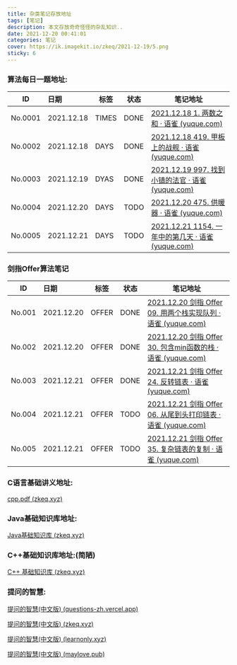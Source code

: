 ```yaml
---
title: 杂类笔记存放地址
tags: [笔记]
description: 本文存放奇奇怪怪的杂乱知识..
date: 2021-12-20 00:41:01
categories: 笔记
cover: https://ik.imagekit.io/zkeq/2021-12-19/5.png
sticky: 6
---
```

### 算法每日一题地址: 

| ID      | 日期       | 标签  | 状态 | 笔记地址                                                     |
| ------- | :--------- | ----- | ---- | ------------------------------------------------------------ |
| No.0001 | 2021.12.18 | TIMES | DONE | [2021.12.18 1. 两数之和 · 语雀 (yuque.com)](https://www.yuque.com/docs/share/b7fdace2-a192-49b6-bc08-2459a3e1a6e4) |
| No.0002 | 2021.12.18 | DAYS  | DONE | [2021.12.18 419. 甲板上的战舰 · 语雀 (yuque.com)](https://www.yuque.com/docs/share/7e06ddd3-10c0-434d-a243-76cf1ce2871b) |
| No.0003 | 2021.12.19 | DYAS  | DONE | [2021.12.19 997. 找到小镇的法官 · 语雀 (yuque.com)](https://www.yuque.com/docs/share/a5f083dc-2162-47b1-a1c8-4907b0ad7996) |
| No.0004 | 2021.12.20 | DAYS  | TODO | [2021.12.20 475. 供暖器 · 语雀 (yuque.com)](https://www.yuque.com/docs/share/8e510a01-98f9-475e-9aad-797ecf2a9d3e) |
| No.0005 | 2021.12.21 | DAYS  | TODO | [2021.12.21 1154. 一年中的第几天 · 语雀 (yuque.com)](https://www.yuque.com/docs/share/a2e4a20f-1f04-4042-ae08-9b7975428c16) |


### 剑指Offer算法笔记

| ID     | 日期       | 标签  | 状态 | 笔记地址                                                     |
| ------ | :--------- | ----- | ---- | ------------------------------------------------------------ |
| No.001 | 2021.12.20 | OFFER | DONE | [2021.12.20 剑指 Offer 09. 用两个栈实现队列 · 语雀 (yuque.com)](https://www.yuque.com/docs/share/1ac7326d-38c7-43c3-9f92-baf2eccc28e2) |
| No.002 | 2021.12.20 | OFFER | DONE | [2021.12.20 剑指 Offer 30. 包含min函数的栈 · 语雀 (yuque.com)](https://www.yuque.com/docs/share/fb18d3eb-ccdd-45b0-91fc-e63cb6f0d05f) |
| No.003 | 2021.12.21 | OFFER | DONE | [2021.12.21 剑指 Offer 24. 反转链表 · 语雀 (yuque.com)](https://www.yuque.com/docs/share/c61cbbbe-4f29-4e13-b5fb-bd7259364451) |
| No.004 | 2021.12.21 | OFFER | TODO | [2021.12.21 剑指 Offer 06. 从尾到头打印链表 · 语雀 (yuque.com)](https://www.yuque.com/docs/share/c1ac1a88-0dd3-47bd-a557-6000c4e638fc) |
| No.005 | 2021.12.21 | OFFER | TODO | [2021.12.21 剑指 Offer 35. 复杂链表的复制 · 语雀 (yuque.com)](https://www.yuque.com/docs/share/de34dfe7-05d0-4285-8137-a752f5a5d1e9) |

### C语言基础讲义地址:

[cpp.pdf (zkeq.xyz)](https://pdf.zkeq.xyz/?file=https://public-zkeq.oss-cn-beijing.aliyuncs.com/cpp.pdf)

### Java基础知识库地址:

[Java基础知识库 (zkeq.xyz)](https://javadocs.zkeq.xyz/#/)

### C++基础知识库地址:(简陋)

[C++ 基础知识库 (zkeq.xyz)](https://cpp.zkeq.xyz/#/)

### 提问的智慧:

[提问的智慧(中文版) (questions-zh.vercel.app)](https://questions-zh.vercel.app/#/)

[提问的智慧(中文版) (zkeq.xyz)](https://questions.zkeq.xyz/#/)

[提问的智慧(中文版) (learnonly.xyz)](https://questions.learnonly.xyz/#/)

[提问的智慧(中文版) (maylove.pub)](https://questions.maylove.pub/#/)
